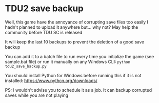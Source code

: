 # TDU2 save backup

Well, this game have the annoyance of corrupting save files too easily
I hadn't planned to upload it anywhere but... why not? May help the community before TDU SC is released

It will keep the last 10 backups to prevent the deletion of a good save backup

You can add it to a batch file to run every time you initialize the game (see sample.bat file) or run it manually on any Windows CLI:
`python tdu2_save_backup.py`

You should install Python for Windows before running this if it is not installed: https://www.python.org/downloads/

PS: I wouldn't advise you to schedule it as a job. It can backup corrupted saves while you are not playing
